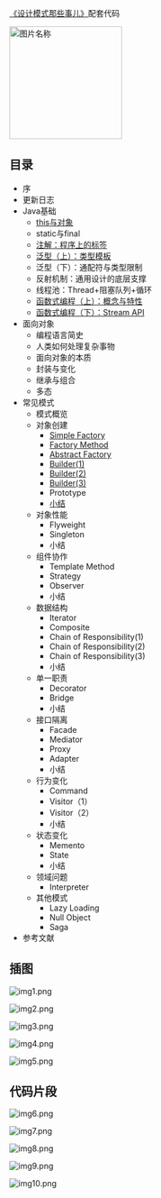 [《设计模式那些事儿》](https://zhuanlan.zhihu.com/p/661886277)配套代码

<img src="https://picx.zhimg.com/v2-a7907f0d90d27deabff8b7616562df30" width = "200" height = "200" alt="图片名称"/>

## 目录

- 序
- 更新日志
- Java基础
    - [this与对象](https://www.yuque.com/bravo1988/design-pattern/vfev4l?singleDo)
    - static与final
    - [注解：程序上的标签](https://www.yuque.com/bravo1988/design-pattern/bwy2h987c2vsfy30?singleDoc)
    - [泛型（上）：类型模板](https://www.yuque.com/bravo1988/design-pattern/humtol?singleDoc)
    - 泛型（下）：通配符与类型限制
    - 反射机制：通用设计的底层支撑
    - 线程池：Thread+阻塞队列+循环
    - [函数式编程（上）：概念与特性](https://www.yuque.com/bravo1988/design-pattern/vgldl1?singleDoc)
    - [函数式编程（下）：Stream API](https://www.yuque.com/bravo1988/design-pattern/kb201ebylq38p1al?singleDoc)
- 面向对象
    - 编程语言简史
    - 人类如何处理复杂事物
    - 面向对象的本质
    - 封装与变化
    - 继承与组合
    - 多态
- 常见模式
    - 模式概览
    - 对象创建
        - [Simple Factory](https://www.yuque.com/bravo1988/design-pattern/upy3ae0r7ac08a3u?singleDoc)
        - [Factory Method](https://www.yuque.com/bravo1988/design-pattern/kymtng91m0zkbxxz?singleDoc)
        - [Abstract Factory](https://www.yuque.com/bravo1988/design-pattern/syu7q3so655yuiey?singleDoc)
        - [Builder(1)](https://www.yuque.com/bravo1988/design-pattern/rf3rkfxp41tsl8gw?singleDoc)
        - [Builder(2)](https://www.yuque.com/bravo1988/design-pattern/ewi5v8zk9rharlbu?singleDoc)
        - [Builder(3)](https://www.yuque.com/bravo1988/design-pattern/gbxruulgqxwfzgah?singleDoc)
        - Prototype
        - [小结](https://www.yuque.com/bravo1988/design-pattern/emm28pv8z10btolq?singleDoc)
    - 对象性能
        - Flyweight
        - Singleton
        - 小结
    - 组件协作
        - Template Method
        - Strategy
        - Observer
        - 小结
    - 数据结构
        - Iterator
        - Composite
        - Chain of Responsibility(1)
        - Chain of Responsibility(2)
        - Chain of Responsibility(3)
        - 小结
    - 单一职责
        - Decorator
        - Bridge
        - 小结
    - 接口隔离
        - Facade
        - Mediator
        - Proxy
        - Adapter
        - 小结
    - 行为变化
        - Command
        - Visitor（1）
        - Visitor（2）
        - 小结
    - 状态变化
        - Memento
        - State
        - 小结
    - 领域问题
        - Interpreter
    - 其他模式
        - Lazy Loading
        - Null Object
        - Saga
- 参考文献

## 插图

![img1.png](https://pic1.zhimg.com/v2-fca63bd45a40d7d9671c7c58670cdec0_r.jpg)

![img2.png](https://pic3.zhimg.com/80/v2-f0511e52f0957be1065e775778a3d34e_1440w.webp)

![img3.png](https://pic2.zhimg.com/80/v2-bdc42931a3f1b298942b1b007a6924d9_1440w.webp)

![img4.png](https://pic1.zhimg.com/v2-b0bf96c12fa8fd3d34cd452a772656c4_r.jpg)

![img5.png](https://pic2.zhimg.com/80/v2-d77e9e7c8b63afee75067e72de57dfdd_1440w.webp)

## 代码片段

![img6.png](https://pic3.zhimg.com/v2-edf92d2dbf1c8962d12f72875f6eca8a_r.jpg)

![img7.png](https://pic4.zhimg.com/v2-e31965d75a4ea79c778627a8ac0b51c3_r.jpg)

![img8.png](https://pic4.zhimg.com/v2-c53e29e417fb0d9ff2c1009ee9cf7407_r.jpg)

![img9.png](https://pic2.zhimg.com/v2-0b607d374075d29592b653b4952c3809_r.jpg)

![img10.png](https://pic1.zhimg.com/v2-4afa22f7f193dc9dc4739398eca412f8_r.jpg)




